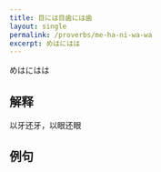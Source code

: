 ```yaml
---
title: 目には目歯には歯
layout: single
permalink: /proverbs/me-ha-ni-wa-wa
excerpt: めはにはは
---
```


めはにはは

## 解释

以牙还牙，以眼还眼

## 例句

